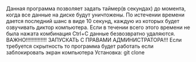 Данная программа позволяет задать таймер(в секундах) до момента, когда все данные на диске будут уничтожены.
По истечении времени дается последний шанс в виде 10 секунд, каждую из которых будет озвучивать диктор компьютера.
Если в течении всего этого времени не была нажата комбинация Сtrl+C данные безвозвратно удаляются.
ВАЖНО!!!!!!!!!!!!!!
ЗАПУСКАТЬ С ПРАВАМИ АДМИНИСТРАТОРА!!!
Если требуется скрытность то программа будет работать если заблокировать экран компьютера
Установка:
git clone
